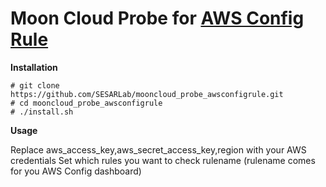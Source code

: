 **Moon Cloud Probe for [AWS Config Rule](https://github.com/awslabs/aws-config-rules)**
====================
**Installation**

    # git clone https://github.com/SESARLab/mooncloud_probe_awsconfigrule.git
    # cd mooncloud_probe_awsconfigrule
    # ./install.sh    

**Usage**

Replace aws_access_key,aws_secret_access_key,region with your AWS credentials
Set which rules you want to check rulename (rulename comes for you AWS Config dashboard)